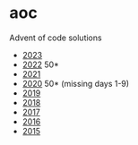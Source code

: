 # aoc
Advent of code solutions

- [2023](https://adventofcode.com/2023)  
- [2022](https://adventofcode.com/2022) 50*
- [2021](https://adventofcode.com/2021)  
- [2020](https://adventofcode.com/2020) 50* (missing days 1-9)
- [2019](https://adventofcode.com/2019)  
- [2018](https://adventofcode.com/2018)  
- [2017](https://adventofcode.com/2017)  
- [2016](https://adventofcode.com/2016)  
- [2015](https://adventofcode.com/2015) 
